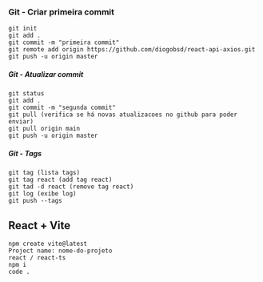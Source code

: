 ### Git - Criar primeira commit

    git init
    git add .
    git commit -m "primeira commit"
    git remote add origin https://github.com/diogobsd/react-api-axios.git
    git push -u origin master

##### Git - Atualizar commit

    git status
    git add .
    git commit -m "segunda commit" 
    git pull (verifica se há novas atualizacoes no github para poder enviar)
    git pull origin main
    git push -u origin master

##### Git - Tags

    git tag (lista tags)
    git tag react (add tag react)
    git tad -d react (remove tag react)
    git log (exibe log)
    git push --tags

## React + Vite

    npm create vite@latest
    Project name: nome-do-projeto
    react / react-ts
    npm i
    code .

